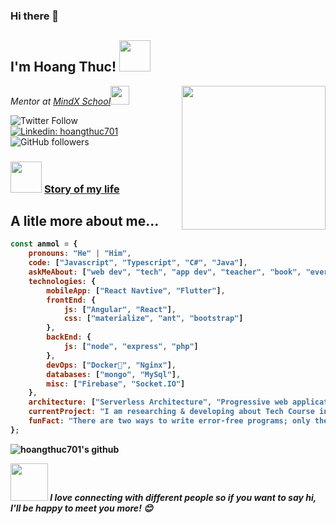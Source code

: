 ### Hi there 👋

<!--
**hoangthuc701/hoangthuc701** is a ✨ _special_ ✨ repository because its `README.md` (this file) appears on your GitHub profile.

Here are some ideas to get you started:

- 🔭 I’m currently working on ...
- 🌱 I’m currently learning ...
- 👯 I’m looking to collaborate on ...
- 🤔 I’m looking for help with ...
- 💬 Ask me about ...
- 📫 How to reach me: ...
- 😄 Pronouns: ...
- ⚡ Fun fact: ...
-->

<h2>I'm Hoang Thuc! <img src="https://media.giphy.com/media/12oufCB0MyZ1Go/giphy.gif" width="50"></h2>
<img align='right' src="https://media.giphy.com/media/M9gbBd9nbDrOTu1Mqx/giphy.gif" width="230">
<p><em> Mentor at <a href="http://www.mindx.edu.vn">MindX School</a><img src="https://media.giphy.com/media/WUlplcMpOCEmTGBtBW/giphy.gif" width="30"> 
</em></p>

![Twitter Follow](https://img.shields.io/twitter/follow/hoangthucndc?label=Follow)
[![Linkedin: hoangthuc701](https://img.shields.io/badge/-anmol-blue?style=flat-square&logo=Linkedin&logoColor=white&link=https://www.linkedin.com/in/hoangthuc701/)](https://www.linkedin.com/in/hoangthuc701/)
![GitHub followers](https://img.shields.io/github/followers/hoangthuc?label=Follow&style=social)

### <img src="https://media.giphy.com/media/VgCDAzcKvsR6OM0uWg/giphy.gif" width="50"> <span><b><a href="https://hoangthuc.github.io/blog" target="_blank">Story of my life</a><b><span>
    
## A litle more about me...

```javascript
const anmol = {
    pronouns: "He" | "Him",
    code: ["Javascript", "Typescript", "C#", "Java"],
    askMeAbout: ["web dev", "tech", "app dev", "teacher", "book", "every thing"],
    technologies: {
        mobileApp: ["React Navtive", "Flutter"],
        frontEnd: {
            js: ["Angular", "React"],
            css: ["materialize", "ant", "bootstrap"]
        },
        backEnd: {
            js: ["node", "express", "php"]
        },
        devOps: ["Docker🐳", "Nginx"],
        databases: ["mongo", "MySql"],
        misc: ["Firebase", "Socket.IO"]
    },
    architecture: ["Serverless Architecture", "Progressive web applications", "Single page applications"],
    currentProject: "I am researching & developing about Tech Course in a coding school",
    funFact: "There are two ways to write error-free programs; only the third one works"
};
```
![hoangthuc701's github](https://github-readme-stats.vercel.app/api?username=hoangthuc701&show_icons=true&hide_border=true)

<img src="https://media.giphy.com/media/LnQjpWaON8nhr21vNW/giphy.gif" width="60"> <em><b>I love connecting with different people</b> so if you want to say <b>hi, I'll be happy to meet you more!</b> 😊</em>
